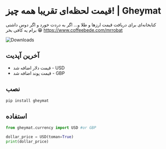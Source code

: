 # قیمت لحظه‌ای تقریبا همه چیز! | Gheymat

کتابخانه‌ای برای دریافت قیمت ارزها و طلا و...
اگر به دردت خورد و اگر دوس داشتی برام یه کافی بخر 😁
https://www.coffeebede.com/mrrobat

![Downloads](https://static.pepy.tech/personalized-badge/gheymat?period=total&units=international_system&left_color=black&right_color=green&left_text=Downloads)

## آخرین آپدیت
- قیمت دلار اضافه شد - USD
- قیمت پوند اضافه شد - GBP

## نصب
```bash
pip install gheymat
```

## استفاده
```python
from gheymat.currency import USD #or GBP

dollar_price = USD(toman=True)
print(dollar_price)
```
